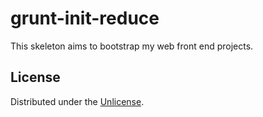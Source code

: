 grunt-init-reduce
=================

This skeleton aims to bootstrap my web front end projects.

License
-------

Distributed under the [Unlicense](http://unlicense.org/).

